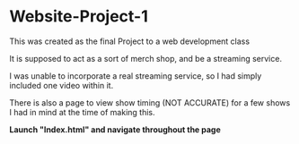 # Website-Project-1

This was created as the final Project to a web development class

It is supposed to act as a sort of merch shop, and be a streaming service.

I was unable to incorporate a real streaming service, so I had simply included one video within it. 

There is also a page to view show timing (NOT ACCURATE) for a few shows I had in mind at the time of making this.


**Launch "Index.html" and navigate throughout the page**
